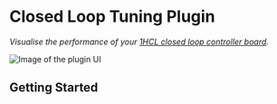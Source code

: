 # Closed Loop Tuning Plugin

*Visualise the performance of your [1HCL closed loop controller board](https://duet3d.dozuki.com/Wiki/Duet_3_Expansion_1HCL).*


![Image of the plugin UI](https://repository-images.githubusercontent.com/392753893/06488b0a-3573-45ae-a2c7-0017f91d7f48)

## Getting Started

